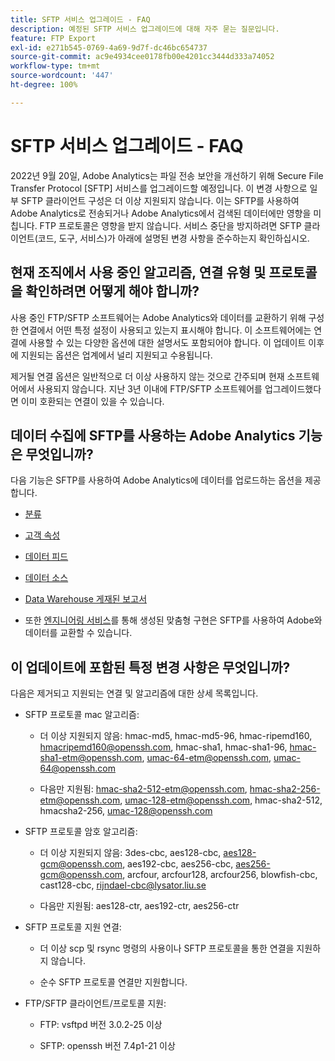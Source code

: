 ```yaml
---
title: SFTP 서비스 업그레이드 - FAQ
description: 예정된 SFTP 서비스 업그레이드에 대해 자주 묻는 질문입니다.
feature: FTP Export
exl-id: e271b545-0769-4a69-9d7f-dc46bc654737
source-git-commit: ac9e4934cee0178fb00e4201cc3444d333a74052
workflow-type: tm+mt
source-wordcount: '447'
ht-degree: 100%

---
```


# SFTP 서비스 업그레이드 - FAQ

2022년 9월 20일, Adobe Analytics는 파일 전송 보안을 개선하기 위해 Secure File Transfer Protocol [SFTP] 서비스를 업그레이드할 예정입니다. 이 변경 사항으로 일부 SFTP 클라이언트 구성은 더 이상 지원되지 않습니다. 이는 SFTP를 사용하여 Adobe Analytics로 전송되거나 Adobe Analytics에서 검색된 데이터에만 영향을 미칩니다. FTP 프로토콜은 영향을 받지 않습니다. 서비스 중단을 방지하려면 SFTP 클라이언트(코드, 도구, 서비스)가 아래에 설명된 변경 사항을 준수하는지 확인하십시오.

## 현재 조직에서 사용 중인 알고리즘, 연결 유형 및 프로토콜을 확인하려면 어떻게 해야 합니까?

사용 중인 FTP/SFTP 소프트웨어는 Adobe Analytics와 데이터를 교환하기 위해 구성한 연결에서 어떤 특정 설정이 사용되고 있는지 표시해야 합니다. 이 소프트웨어에는 연결에 사용할 수 있는 다양한 옵션에 대한 설명서도 포함되어야 합니다. 이 업데이트 이후에 지원되는 옵션은 업계에서 널리 지원되고 수용됩니다.

제거될 연결 옵션은 일반적으로 더 이상 사용하지 않는 것으로 간주되며 현재 소프트웨어에서 사용되지 않습니다. 지난 3년 이내에 FTP/SFTP 소프트웨어를 업그레이드했다면 이미 호환되는 연결이 있을 수 있습니다.

## 데이터 수집에 SFTP를 사용하는 Adobe Analytics 기능은 무엇입니까?

다음 기능은 SFTP를 사용하여 Adobe Analytics에 데이터를 업로드하는 옵션을 제공합니다.

* [분류](https://experienceleague.adobe.com/docs/analytics/export/ftp-and-sftp/set-up-ftp-accounts/ftp-saint.html)

* [고객 속성](https://experienceleague.adobe.com/docs/core-services/interface/services/customer-attributes/attributes.html)

* [데이터 피드](https://experienceleague.adobe.com/docs/analytics/export/ftp-and-sftp/set-up-ftp-accounts/ftp-datafeeds.html?lang=ko-KR)

* [데이터 소스](https://experienceleague.adobe.com/docs/analytics/export/ftp-and-sftp/set-up-ftp-accounts/ftp-datasources.html?lang=ko-KR)

* [Data Warehouse 게재된 보고서](https://experienceleague.adobe.com/docs/analytics/export/ftp-and-sftp/set-up-ftp-accounts/ftp-dw-reports.html?lang=ko-KR)

* 또한 [엔지니어링 서비스](https://experienceleague.adobe.com/docs/analytics/export/ftp-and-sftp/set-up-ftp-accounts/ftp-eng-services.html?lang=ko-KR)를 통해 생성된 맞춤형 구현은 SFTP를 사용하여 Adobe와 데이터를 교환할 수 있습니다.

## 이 업데이트에 포함된 특정 변경 사항은 무엇입니까?

다음은 제거되고 지원되는 연결 및 알고리즘에 대한 상세 목록입니다.

* SFTP 프로토콜 mac 알고리즘:

   * 더 이상 지원되지 않음: hmac-md5, hmac-md5-96, hmac-ripemd160, hmacripemd160@openssh.com, hmac-sha1, hmac-sha1-96, hmac-sha1-etm@openssh.com, umac-64-etm@openssh.com, umac-64@openssh.com

   * 다음만 지원됨: hmac-sha2-512-etm@openssh.com, hmac-sha2-256-etm@openssh.com, umac-128-etm@openssh.com, hmac-sha2-512, hmacsha2-256, umac-128@openssh.com

* SFTP 프로토콜 암호 알고리즘:

   * 더 이상 지원되지 않음: 3des-cbc, aes128-cbc, aes128-gcm@openssh.com, aes192-cbc, aes256-cbc, aes256-gcm@openssh.com, arcfour, arcfour128, arcfour256, blowfish-cbc, cast128-cbc, rijndael-cbc@lysator.liu.se

   * 다음만 지원됨: aes128-ctr, aes192-ctr, aes256-ctr

* SFTP 프로토콜 지원 연결:

   * 더 이상 scp 및 rsync 명령의 사용이나 SFTP 프로토콜을 통한 연결을 지원하지 않습니다.

   * 순수 SFTP 프로토콜 연결만 지원합니다.

* FTP/SFTP 클라이언트/프로토콜 지원:

   * FTP: vsftpd 버전 3.0.2-25 이상

   * SFTP: openssh 버전 7.4p1-21 이상
